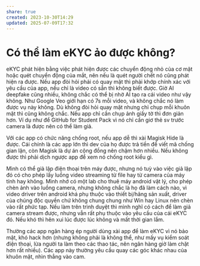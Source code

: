 ```yaml
---
share: true
created: 2023-10-30T14:29
updated: 2025-07-09T17:32
---
```

# Có thể làm eKYC ảo được không?
eKYC phát hiện bằng việc phát hiện được các chuyển động nhỏ của cơ mặt hoặc quét chuyển động của mắt, nên nếu là quét người chết nó cũng phát hiện ra được. Nếu app đòi hỏi phải có quay mặt thì phải khớp chính xác với yêu cầu của app, nếu chỉ là video có sẵn thì không biết được. Giờ AI deepfake cũng nhiều, không chắc có thể bị nhờ AI tạo ra cái video như vậy không. Như Google Veo giới hạn có 7s mỗi video, và không chắc nó làm được vụ này không. Dù không đòi hỏi quay mặt nhưng chỉ chụp mỗi khuôn mặt thì cũng không chắc. Nếu app chỉ cần chụp ảnh giấy tờ thì đơn giản hơn. Ví dụ như để GitHub for Student Pack vì nó chỉ cần giơ thẻ sv trước camera là được nên có thể làm giả.

Với các app có chức năng chống root, nếu app dễ thì xài Magisk Hide là được. Cái chính là các app lớn thì dev của họ được trả tiền để viết mã chống gian lận, còn Magisk là dự án cộng đồng nên chậm hơn nhiều. Nếu không được thì phải dịch ngược app để xem nó chống root kiểu gì.

Mình có thể giả lập điện thoại trên máy được, nhưng nó tuỳ vào việc giả lập đó có cho phép lấy luồng video streaming từ file hay từ camera của máy tính hay không. Mình nhớ có một lab cho thuê máy android vật lý, cho phép chèn ảnh vào luồng camera, nhưng không chắc là họ đã làm cách nào, vì video driver trên android khá phụ thuộc vào thiết bị/hãng sản xuất, driver cùa chúng độc quyền chứ không chung chung như Win hay Linux nên chèn vào rất phức tạp. Nếu làm trên trình duyệt thì mình nghĩ có cách để làm giả camera stream được, nhưng vẫn rất phụ thuộc vào yêu cầu của cái eKYC đó. Nếu khó thì hên xui lúc được lúc không và mất thời gian lắm.

Thường các app ngân hàng ép người dùng xài app để làm eKYC vì nó bảo mật, khó hack hơn (nhưng không phải là không thể, như mấy vụ kiểm soát điện thoại, lừa người ta làm theo các thao tác, nên ngân hàng giờ làm chặt hơn rất nhiều). Các app này thường yêu cầu quay các góc khác nhau của khuôn mặt, nhìn thẳng vào cam. 
